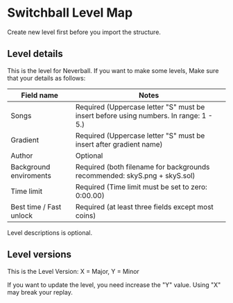 # Switchball Level Map
Create new level first before you import the structure.

## Level details
This is the level for Neverball. If you want to make some levels, Make sure that your details as follows:

Field name              | Notes                                                                                
------------------------|--------------------------------------------------------------------------------------
Songs                   | Required (Uppercase letter "S" must be insert before using numbers. In range: 1 - 5.)
Gradient                | Required (Uppercase letter "S" must be insert after gradient name)
Author                  | Optional
Background enviroments  | Required (both filename for backgrounds recommended: skyS.png + skyS.sol)
Time limit              | Required (Time limit must be set to zero: 0:00.00)
Best time / Fast unlock | Required (at least three fields except most coins)

Level descriptions is optional.

## Level versions
This is the Level Version:
X = Major, Y = Minor

If you want to update the level, you need increase the "Y" value. Using "X" may break your replay.
